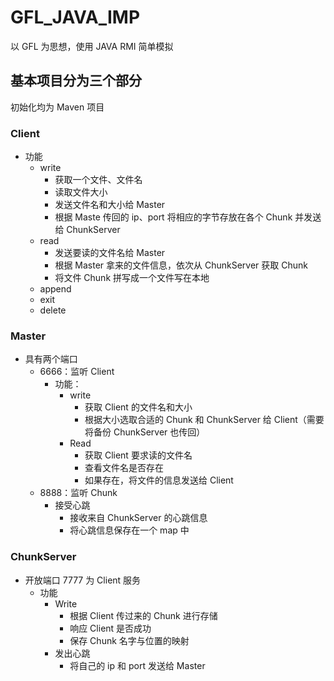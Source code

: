 # GFL_JAVA_IMP

以 GFL 为思想，使用 JAVA RMI 简单模拟

## 基本项目分为三个部分

初始化均为 Maven 项目

### Client

- 功能
  - write
    - 获取一个文件、文件名
    - 读取文件大小
    - 发送文件名和大小给 Master
    - 根据 Maste 传回的 ip、port 将相应的字节存放在各个 Chunk 并发送给 ChunkServer
  - read
    - 发送要读的文件名给 Master
    - 根据 Master 拿来的文件信息，依次从 ChunkServer 获取 Chunk
    - 将文件 Chunk 拼写成一个文件写在本地
  - append
  - exit
  - delete

### Master

- 具有两个端口
  - 6666：监听 Client
    - 功能：
      - write
        - 获取 Client 的文件名和大小
        - 根据大小选取合适的 Chunk 和 ChunkServer 给 Client（需要将备份 ChunkServer 也传回）
      - Read
        - 获取 Client 要求读的文件名
        - 查看文件名是否存在
        - 如果存在，将文件的信息发送给 Client
  - 8888：监听 Chunk
    - 接受心跳
      - 接收来自 ChunkServer 的心跳信息
      - 将心跳信息保存在一个 map 中

### ChunkServer

- 开放端口 7777 为 Client 服务
  - 功能
    - Write
      - 根据 Client 传过来的 Chunk 进行存储
      - 响应 Client 是否成功
      - 保存 Chunk 名字与位置的映射
    - 发出心跳
      - 将自己的 ip 和 port 发送给 Master
